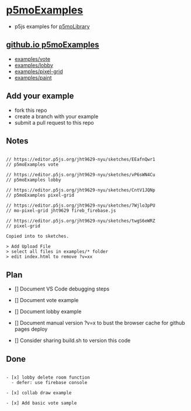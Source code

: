 # [p5moExamples](https://github.com/molab-itp/p5moExamples.git)

- p5js examples for [p5moLibrary](https://github.com/molab-itp/p5moLibrary.git)

## [github.io p5moExamples](https://molab-itp.github.io/p5moExamples?v=014)

- [examples/vote](examples/vote?v=014)
- [examples/lobby](examples/lobby?v=014)
- [examples/pixel-grid](examples/pixel-grid?v=014)
- [examples/paint](examples/paint?v=014)

## Add your example

- fork this repo
- create a branch with your example
- submit a pull request to this repo

## Notes

```

// https://editor.p5js.org/jht9629-nyu/sketches/EEafnQwr1
// p5moExamples vote

// https://editor.p5js.org/jht9629-nyu/sketches/vP6sWN4Cu
// p5moExamples lobby

// https://editor.p5js.org/jht9629-nyu/sketches/CntV1JQNp
// p5moExamples pixel-grid

// https://editor.p5js.org/jht9629-nyu/sketches/7Wjlo3pPU
// mo-pixel-grid jht9629 fireb_firebase.js

// https://editor.p5js.org/jht9629-nyu/sketches/twgS6eWRZ
// pixel-grid

Copied into to sketches.

> Add Upload File
> select all files in examples/* folder
> edit index.html to remove ?v=xx

```

## Plan

- [] Document VS Code debugging steps

- [] Document vote example

- [] Document lobby example

- [] Document manual version ?v=x to bust the browser cache for github pages deploy

- [] Consider sharing build.sh to version this code

## Done

```

- [x] lobby delete room function
  - defer: use firebase console

- [x] collab draw example

- [x] Add basic vote sample


```
